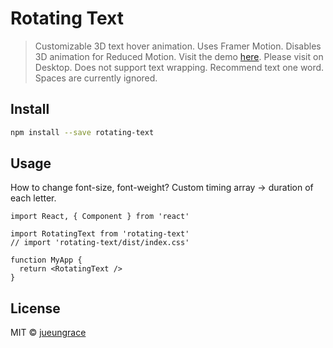 # Rotating Text

> Customizable 3D text hover animation.
> Uses Framer Motion.
> Disables 3D animation for Reduced Motion.
> Visit the demo [here](www.github.com). Please visit on Desktop.
> Does not support text wrapping. Recommend text one word.
> Spaces are currently ignored.

## Install

```bash
npm install --save rotating-text
```

## Usage

How to change font-size, font-weight?
Custom timing array -> duration of each letter.

```tsx
import React, { Component } from 'react'

import RotatingText from 'rotating-text'
// import 'rotating-text/dist/index.css'

function MyApp {
  return <RotatingText />
}
```

## License

MIT © [jueungrace](https://github.com/jueungrace)

